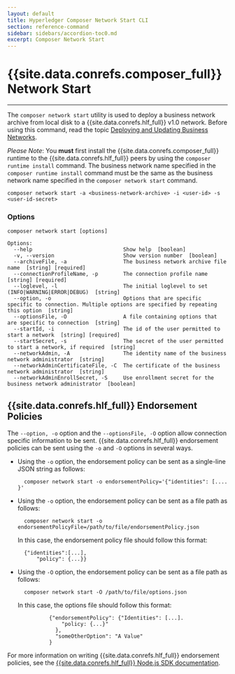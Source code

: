 ```yaml
---
layout: default
title: Hyperledger Composer Network Start CLI
section: reference-command
sidebar: sidebars/accordion-toc0.md
excerpt: Composer Network Start
---
```


# {{site.data.conrefs.composer_full}} Network Start

---

The `composer network start` utility is used to deploy a business network archive from local disk to a {{site.data.conrefs.hlf_full}} v1.0 network.
Before using this command, read the topic [Deploying and Updating Business Networks](../business-network/bnd-deploy.html).

_Please Note_: You **must** first install the {{site.data.conrefs.composer_full}} runtime to the {{site.data.conrefs.hlf_full}} peers by using the `composer runtime install` command. The business network name specified in the `composer runtime install` command must be the same as the business network name specified in the `composer network start` command.

```
composer network start -a <business-network-archive> -i <user-id> -s <user-id-secret>
```

### Options
```
composer network start [options]

Options:
  --help                             Show help  [boolean]
  -v, --version                      Show version number  [boolean]
  --archiveFile, -a                  The business network archive file name  [string] [required]
  --connectionProfileName, -p        The connection profile name  [string] [required]
  --loglevel, -l                     The initial loglevel to set (INFO|WARNING|ERROR|DEBUG)  [string]
  --option, -o                       Options that are specific specific to connection. Multiple options are specified by repeating this option  [string]
  --optionsFile, -O                  A file containing options that are specific to connection  [string]
  --startId, -i                      The id of the user permitted to start a network  [string] [required]
  --startSecret, -s                  The secret of the user permitted to start a network, if required  [string]
  --networkAdmin, -A                 The identity name of the business network administrator  [string]
  --networkAdminCertificateFile, -C  The certificate of the business network administrator  [string]
  --networkAdminEnrollSecret, -S     Use enrollment secret for the business network administrator  [boolean]
```


## {{site.data.conrefs.hlf_full}} Endorsement Policies

The `--option, -o` option and the `--optionsFile, -O` option allow connection specific information to be sent. {{site.data.conrefs.hlf_full}} endorsement policies can be sent using the `-o` and `-O` options in several ways.

- Using the `-o` option, the endorsement policy can be sent as a single-line JSON string as follows:

        composer network start -o endorsementPolicy='{"identities": [.... }'

- Using the `-o` option, the endorsement policy can be sent as a file path as follows:

        composer network start -o endorsementPolicyFile=/path/to/file/endorsementPolicy.json

	In this case, the endorsement policy file should follow this format:

		{"identities":[...],
			"policy": {...}}

- Using the `-O` option, the endorsement policy can be sent as a file path as follows:

        composer network start -O /path/to/file/options.json

	In this case, the options file should follow this format:

				{"endorsementPolicy": {"Identities": [...].
				    "policy: {...}"
				  },
				  "someOtherOption": "A Value"
				}

For more information on writing {{site.data.conrefs.hlf_full}} endorsement policies, see the [{{site.data.conrefs.hlf_full}} Node.js SDK documentation](https://fabric-sdk-node.github.io/global.html#Policy).
